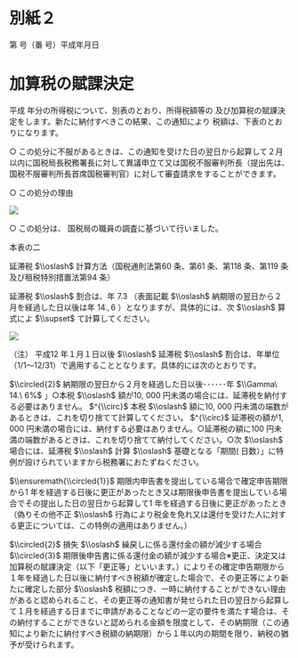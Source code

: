 # 別紙２

第 号（番 号）平成年月日

# 加算税の賦課決定

平成 年分の所得税について、別表のとおり、所得税額等の 及び加算税の賦課決定をします。新たに納付すべきこの結果、この通知により 税額は、下表のとおりになります。

○ この処分に不服があるときは、この通知を受けた日の翌日から起算して２月以内に国税局長税務署長に対して異議申立て又は国税不服審判所長（提出先は、 国税不服審判所長首席国税審判官）に対して審査請求をすることができます。

○ この処分の理由

![](https://www.nta.go.jp/tmp/80e7aa92-fbcd-4c8e-a854-537e03bc1783/images/7b90caaba59122cdb79365e7404ada4d98b1f1dcf2abb38b1841bdd076debc8f.jpg)

○ この処分は、 国税局の職員の調査に基づいて行いました。

本表の二

延滞税 $\\oslash$ 計算方法（国税通則法第60 条、第61 条、第118 条、第119 条及び租税特別措置法第94 条）

延滞税 $\\oslash$ 割合は、年 $7.3%$ （表面記載 $\\oslash$ 納期限の翌日から２月を経過した日以後は年 $14.,6%$ ）となりますが、具体的には、次 $\\oslash$ 算式によ $\\supset$ て計算してください。

![](https://www.nta.go.jp/tmp/80e7aa92-fbcd-4c8e-a854-537e03bc1783/images/2043c40468a8ae0b4791cde63ecdfc696b28c974ff273ba50de49d163dafd2a7.jpg)

（注） 平成12 年１月１日以後 $\\oslash$ 延滞税 $\\oslash$ 割合は、年単位（1/1～12/31）で適用することとなります。具体的には次のとおりです。

$\\circled{2}$ 納期限の翌日から２月を経過した日以後･･････年 $\\Gamma\ 14.\ 6%$ 」○本税 $\\oslash$ 額が10, 000 円未満の場合には、延滞税を納付する必要はありません。 $^{\\circ}$ 本税 $\\oslash$ 額に10, 000 円未満の端数があるときは、これを切り捨てて計算してください。 $^{\\circ}$ 延滞税の額が1, 000 円未満の場合には、納付する必要はありません。○延滞税の額に100 円未満の端数があるときは、これを切り捨てて納付してください。○次 $\\oslash$ 場合には、延滞税 $\\oslash$ 計算 $\\oslash$ 基礎となる「期間( 日数）」に特例が設けられていますから税務署におたずねください。

$\\ensuremath{\\circled{1}}$ 期限内申告書を提出している場合で確定申告期限から1 年を経過する日後に更正があったとき又は期限後申告書を提出している場合でその提出した日の翌日から起算して1 年を経過する日後に更正があったとき（偽りその他不正 $\\oslash$ 行為により税金を免れ又は還付を受けた人に対する更正については、この特例の適用はありません。）

$\\circled{2}$ 損失 $\\oslash$ 繰戻しに係る還付金の額が減少する場合 $\\circled{3}$ 期限後申告書に係る還付金の額が減少する場合※更正、決定又は加算税の賦課決定（以下「更正等」といいます。）によりその確定申告期限から１年を経過した日以後に納付すべき税額が確定した場合で、その更正等により新たに確定した部分 $\\oslash$ 税額につき、一時に納付することができない理由があると認められること、その更正等の通知書が発せられた日の翌日から起算して１月を経過する日までに申請があることなどの一定の要件を満たす場合は、その納付することができないと認められる金額を限度として、その納期限（この通知により新たに納付すべき税額の納期限）から１年以内の期間を限り、納税の猶予が受けられます。